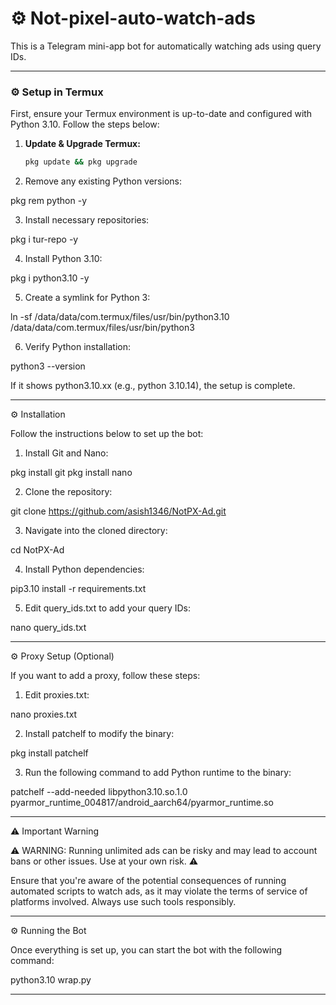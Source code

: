 # ⚙️ **Not-pixel-auto-watch-ads**

This is a Telegram mini-app bot for automatically watching ads using query IDs.

---

### ⚙️ **Setup in Termux**

First, ensure your Termux environment is up-to-date and configured with Python 3.10. Follow the steps below:

1. **Update & Upgrade Termux:**
   ```bash
   pkg update && pkg upgrade

2. Remove any existing Python versions:

pkg rem python -y


3. Install necessary repositories:

pkg i tur-repo -y


4. Install Python 3.10:

pkg i python3.10 -y


5. Create a symlink for Python 3:

ln -sf /data/data/com.termux/files/usr/bin/python3.10 /data/data/com.termux/files/usr/bin/python3


6. Verify Python installation:

python3 --version

If it shows python3.10.xx (e.g., python 3.10.14), the setup is complete.




---

⚙️ Installation

Follow the instructions below to set up the bot:

1. Install Git and Nano:

pkg install git
pkg install nano


2. Clone the repository:

git clone https://github.com/asish1346/NotPX-Ad.git


3. Navigate into the cloned directory:

cd NotPX-Ad


4. Install Python dependencies:

pip3.10 install -r requirements.txt


5. Edit query_ids.txt to add your query IDs:

nano query_ids.txt




---

⚙️ Proxy Setup (Optional)

If you want to add a proxy, follow these steps:

1. Edit proxies.txt:

nano proxies.txt


2. Install patchelf to modify the binary:

pkg install patchelf


3. Run the following command to add Python runtime to the binary:

patchelf --add-needed libpython3.10.so.1.0 pyarmor_runtime_004817/android_aarch64/pyarmor_runtime.so




---

⚠️ Important Warning

⚠️ WARNING: Running unlimited ads can be risky and may lead to account bans or other issues. Use at your own risk. ⚠️

Ensure that you're aware of the potential consequences of running automated scripts to watch ads, as it may violate the terms of service of platforms involved. Always use such tools responsibly.


---

⚙️ Running the Bot

Once everything is set up, you can start the bot with the following command:

python3.10 wrap.py


---

